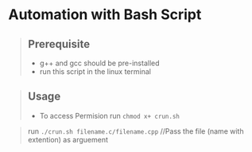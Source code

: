 # Automation with Bash Script

> ## Prerequisite
> * g++ and gcc should be pre-installed
> * run this script in the linux terminal

> ## Usage
> * To access Permision
> run `chmod x+ crun.sh`

> run `./crun.sh filename.c/filename.cpp`  //Pass the file (name with extention) as arguement

